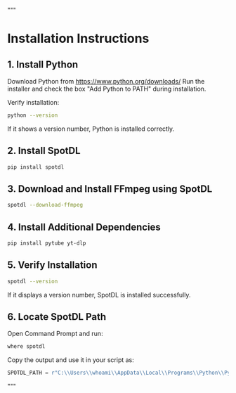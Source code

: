 """
# Installation Instructions

## 1. Install Python
Download Python from https://www.python.org/downloads/
Run the installer and check the box "Add Python to PATH" during installation.

Verify installation:
```sh
python --version
```
If it shows a version number, Python is installed correctly.

## 2. Install SpotDL
```sh
pip install spotdl
```

## 3. Download and Install FFmpeg using SpotDL
```sh
spotdl --download-ffmpeg
```

## 4. Install Additional Dependencies
```sh
pip install pytube yt-dlp
```

## 5. Verify Installation
```sh
spotdl --version
```
If it displays a version number, SpotDL is installed successfully.

## 6. Locate SpotDL Path
Open Command Prompt and run:
```sh
where spotdl
```
Copy the output and use it in your script as:
```python
SPOTDL_PATH = r"C:\\Users\\whoami\\AppData\\Local\\Programs\\Python\\Python313\\Scripts\\spotdl.exe"
```
"""

